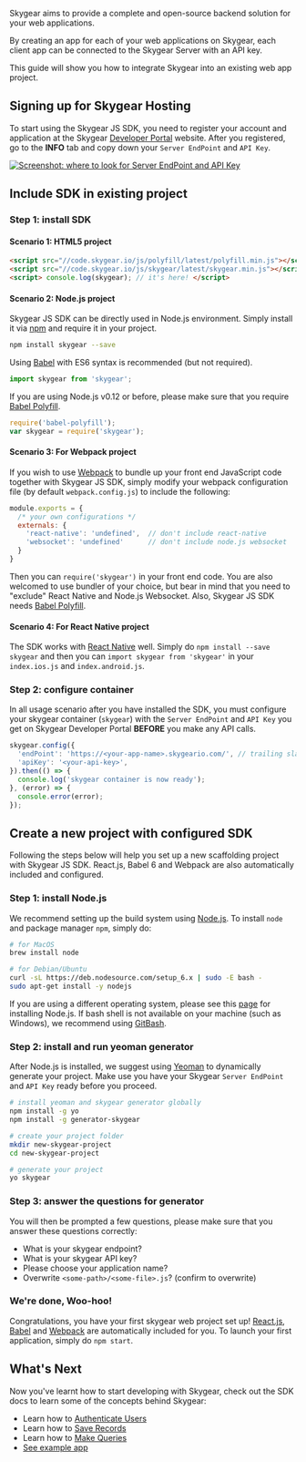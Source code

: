 Skygear aims to provide a complete and open-source backend solution for your web applications.

By creating an app for each of your web applications on Skygear, each client app can be connected to the Skygear Server with an API key.

This guide will show you how to integrate Skygear into an existing web app project.

<a name="sign-up-hosting"></a>
## Signing up for Skygear Hosting

To start using the Skygear JS SDK, you need to register your account and
application at the Skygear [Developer Portal](https://portal.skygear.io)
website. After you registered, go to the **INFO** tab and copy down your
`Server EndPoint` and `API Key`.

[![Screenshot: where to look for Server EndPoint and API Key](/assets/common/portal-endpoint-apikey.png)](/assets/common/portal-endpoint-apikey.png)

<a name="include-js-sdk"></a>
## Include SDK in existing project

### Step 1: install SDK

#### Scenario 1: HTML5 project

``` html
<script src="//code.skygear.io/js/polyfill/latest/polyfill.min.js"></script>
<script src="//code.skygear.io/js/skygear/latest/skygear.min.js"></script>
<script> console.log(skygear); // it's here! </script>
```

#### Scenario 2: Node.js project

Skygear JS SDK can be directly used in Node.js environment. Simply install it
via [npm](https://www.npmjs.com) and require it in your project.

``` bash
npm install skygear --save
```

Using [Babel](https://babeljs.io/) with ES6 syntax is recommended (but not
required).

``` javascript
import skygear from 'skygear';
```

If you are using Node.js v0.12 or before, please make sure that
you require [Babel Polyfill](https://babeljs.io/docs/usage/polyfill/).

``` javascript
require('babel-polyfill');
var skygear = require('skygear');
```

#### Scenario 3: For Webpack project

If you wish to use [Webpack](https://webpack.github.io/) to bundle up your
front end JavaScript code together with Skygear JS SDK, simply modify your
webpack configuration file (by default `webpack.config.js`) to include the
following:

``` javascript
module.exports = {
  /* your own configurations */
  externals: {
    'react-native': 'undefined',  // don't include react-native
    'websocket': 'undefined'      // don't include node.js websocket
  }
}
```

Then you can `require('skygear')` in your front end code. You are also welcomed
to use bundler of your choice, but bear in mind that you need to "exclude"
React Native and Node.js Websocket. Also, Skygear JS SDK needs
[Babel Polyfill](https://babeljs.io/docs/usage/polyfill/).

#### Scenario 4: For React Native project

The SDK works with [React Native](https://facebook.github.io/react-native/)
well. Simply do `npm install --save skygear` and then you can
`import skygear from 'skygear'` in your `index.ios.js` and `index.android.js`.

<a name="set-up-app"></a>
### Step 2: configure container

In all usage scenario after you have installed the SDK, you must configure your
skygear container (`skygear`) with the `Server EndPoint` and `API Key` you get
on Skygear Developer Portal **BEFORE** you make any API calls.

``` javascript
skygear.config({
  'endPoint': 'https://<your-app-name>.skygeario.com/', // trailing slash is required
  'apiKey': '<your-api-key>',
}).then(() => {
  console.log('skygear container is now ready');
}, (error) => {
  console.error(error);
});
```

<a name="new-projects"></a>
## Create a new project with configured SDK

Following the steps below will help you set up a new scaffolding project with
Skygear JS SDK. React.js, Babel 6 and Webpack are also automatically
included and configured.

### Step 1: install Node.js

We recommend setting up the build system using [Node.js](https://nodejs.org).
To install `node` and package manager `npm`, simply do:

``` bash
# for MacOS
brew install node

# for Debian/Ubuntu
curl -sL https://deb.nodesource.com/setup_6.x | sudo -E bash -
sudo apt-get install -y nodejs
```

If you are using a different operating system, please see this
[page](https://nodejs.org/en/download) for installing Node.js.
If bash shell is not available on your machine (such as Windows),
we recommend using [GitBash](https://git-scm.com/downloads).

### Step 2: install and run yeoman generator

After Node.js is installed, we suggest using [Yeoman](http://yeoman.io/) to
dynamically generate your project. Make use you have your Skygear
`Server EndPoint` and `API Key` ready before you proceed.

``` bash
# install yeoman and skygear generator globally
npm install -g yo
npm install -g generator-skygear

# create your project folder
mkdir new-skygear-project
cd new-skygear-project

# generate your project
yo skygear
```

### Step 3: answer the questions for generator

You will then be prompted a few questions, please make sure that you
answer these questions correctly:
- What is your skygear endpoint?
- What is your skygear API key?
- Please choose your application name?
- Overwrite `<some-path>/<some-file>.js`? (confirm to overwrite)

### We're done, Woo-hoo!

Congratulations, you have your first skygear web project set up!
[React.js](https://facebook.github.io/react/), [Babel](https://babeljs.io/)
and [Webpack](https://webpack.github.io/) are automatically included for you.
To launch your first application, simply do `npm start`.

<a name="whats-next"></a>
## What's Next

Now you've learnt how to start developing with Skygear, check out the SDK docs to learn some of the concepts behind Skygear:

- Learn how to [Authenticate Users](/js/guide/users)
- Learn how to [Save Records](/js/guide/record)
- Learn how to [Make Queries](/js/guide/query)
- [See example app](/js/guide/simple-app)
